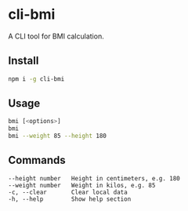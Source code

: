 # cli-bmi

A CLI tool for BMI calculation.

## Install

```sh
npm i -g cli-bmi
```

## Usage

```sh
bmi [<options>]
bmi
bmi --weight 85 --height 180
```

## Commands

```
--height number   Height in centimeters, e.g. 180
--weight number   Weight in kilos, e.g. 85
-c, --clear       Clear local data
-h, --help        Show help section
```
